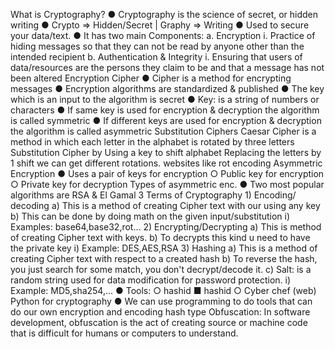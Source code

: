 What is Cryptography? 
● Cryptography is the science of secret, or hidden writing 
● Crypto => Hidden/Secret | Graphy => Writing 
● Used to secure your data/text. 
● It has two main Components:
   a. Encryption
    i. Practice of hiding messages so that they can not be read by anyone other than the intended recipient 
   b. Authentication & Integrity 
     i. Ensuring that users of data/resources are the persons they claim to be and that a message has not been altered Encryption Cipher 
● Cipher is a method for encrypting messages 
● Encryption algorithms are standardized & published 
● The key which is an input to the algorithm is secret ● Key: is a string of numbers or characters 
● If same key is used for encryption & decryption the algorithm is called symmetric 
● If different keys are used for encryption & decryption the algorithm is called asymmetric
Substitution Ciphers
Caesar Cipher is a method in which each letter in the alphabet is rotated by three letters 
Substitution Cipher by Using a key to shift alphabet
Replacing the letters by 1 shift we can get different rotations. websites like rot encoding 
Asymmetric Encryption 
● Uses a pair of keys for encryption 
○ Public key for encryption 
○ Private key for decryption
Types of asymmetric enc. 
● Two most popular algorithms are RSA & El Gamal
         3 Terms of Cryptography 
    1) Encoding/ decoding 
         a) This is a method of creating Cipher text with our using any key 
         b) This can be done by doing math on the given input/substitution 
         i) Examples: base64,base32,rot… 
    2) Encrypting/Decrypting 
           a) This is method of creating Cipher text with keys.
         b) To decrypts this kind u need to have the private key i) Example: DES,AES,RSA 
    3) Hashing 
          a) This is a method of creating Cipher text with respect to a created hash 
          b) To reverse the hash, you just search for some match, you don't decrypt/decode it. 
          c) Salt: is a random string used for data modification for password protection. i) Example: MD5,sha254,...
  ● Tools: 
  ○ hashid
      ■ hashid <hash>
   ○ Cyber chef (web)
   Python for cryptography 
   ● We can use programming to do tools that can do our own encryption and encoding hash type
   Obfuscation: In software development, obfuscation is the act of creating source or machine code that is difficult for humans or computers to understand.